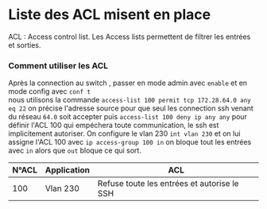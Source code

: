 # **Liste des ACL misent en place**

ACL : Access control list. Les Access lists permettent de filtrer les entrées et sorties.

### Comment utiliser les ACL 
Après la connection au switch , passer en mode admin avec `enable` et en mode config avec `conf t` <br>
nous utilisons la commande `access-list 100 permit tcp 172.28.64.0 any eq 22` 
on précise l'adresse source pour que seul les connection ssh venant du réseau `64.0` soit accepter
puis `access-list 100 deny ip any any`
pour définir l'ACL 100 qui empéchera toute communication, le ssh est implicitement autoriser.
On configure le vlan 230 `int vlan 230`
et on lui assigne l'ACL 100 avec `ip access-group 100 in` on bloque tout les entrées avec `in` alors que `out` bloque ce qui sort.

| N°ACL | Application | ACL |
|---------------|---------|------------|
| 100 | Vlan 230 | Refuse toute les entrées et autorise le SSH  |

